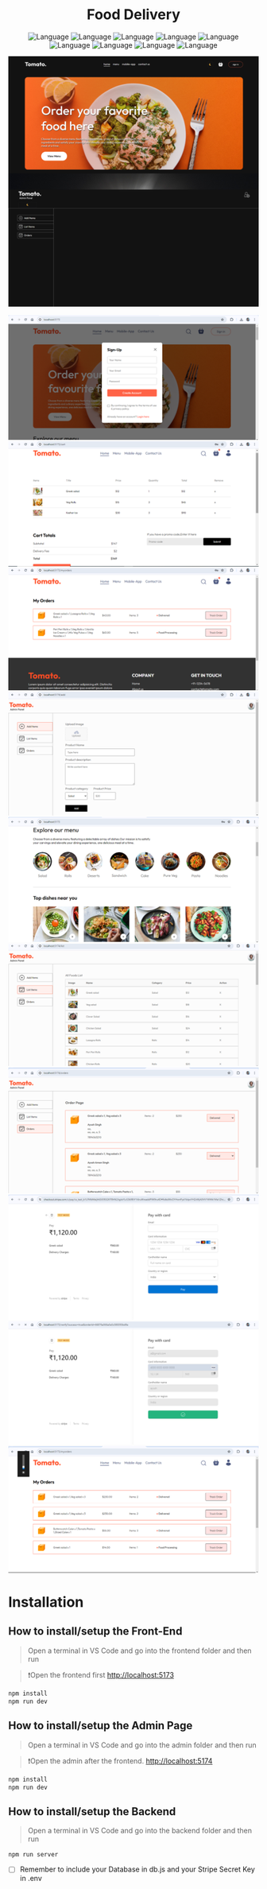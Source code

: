 
<h1 align="center">Food Delivery</h1>
  
  
  <p align="center">
    <img alt="Language" src="https://img.shields.io/badge/React-20232A?style=for-the-badge&logo=react&logoColor=61DAFB"/>
    <img alt="Language" src="https://img.shields.io/badge/JavaScript-323330?style=for-the-badge&logo=javascript&logoColor=F7DF1E"/>
    <img alt="Language" src="https://img.shields.io/badge/Node.js-43853D?style=for-the-badge&logo=node.js&logoColor=white"/>
    <img alt="Language" src="https://img.shields.io/badge/Express.js-404D59?style=for-the-badge"/>
    <img alt="Language" src="https://img.shields.io/badge/MongoDB-4EA94B?style=for-the-badge&logo=mongodb&logoColor=white"/>
    <img alt="Language" src="https://img.shields.io/badge/CSS-239120?&style=for-the-badge&logo=css3&logoColor=black"/>
    <img alt="Language" src="https://img.shields.io/badge/HTML-239120?style=for-the-badge&logo=html5&logoColor=black"/>
    <img alt="Language" src="https://img.shields.io/badge/CSS3-1572B6?style=for-the-badge&logo=css3&logoColor=white"/>
    <img alt="Language" src="https://img.shields.io/badge/Stripe-626CD9?style=for-the-badge&logo=Stripe&logoColor=white"/>
    
  </p>


![Picture](https://raw.githubusercontent.com/fr0st-iwnl/assets/main/thumbnails/tomato.png)


<p align="center">
	<img src="https://github.com/ayushsingh186312/Food-Del/blob/master/Frontend/Screenshot%20(141).png" />
	<img src="https://github.com/ayushsingh186312/Food-Del/blob/master/Frontend/Screenshot%20(142).png" />
	<img src="https://github.com/ayushsingh186312/Food-Del/blob/master/Frontend/Screenshot%20(143).png" />
	<img src="https://github.com/ayushsingh186312/Food-Del/blob/master/Frontend/Screenshot%20(144).png" />
	<img src="https://github.com/ayushsingh186312/Food-Del/blob/master/Frontend/Screenshot%20(267).png" />
	<img src="https://github.com/ayushsingh186312/Food-Del/blob/master/Frontend/Screenshot%20(268).png" />
	<img src="https://github.com/ayushsingh186312/Food-Del/blob/master/Frontend/Screenshot%20(269).png" />
	<img src="https://github.com/ayushsingh186312/Food-Del/blob/master/Frontend/Screenshot%20(270).png" />
	<img src="https://github.com/ayushsingh186312/Food-Del/blob/master/Frontend/Screenshot%20(272).png" />
	<img src="https://github.com/ayushsingh186312/Food-Del/blob/master/Frontend/Screenshot%20(273).png" />
</p>

# Installation

<h2>How to install/setup the Front-End</h2>

> Open a terminal in VS Code and go into the frontend folder and then run

>❗Open the frontend first [http://localhost:5173](http://localhost:5173)


```
npm install
npm run dev
```


<h2>How to install/setup the Admin Page</h2>

> Open a terminal in VS Code and go into the admin folder and then run

>❗Open the admin after the frontend. [http://localhost:5174](http://localhost:5174)

```
npm install
npm run dev
```
   
<h2>How to install/setup the Backend</h2>

> Open a terminal in VS Code and go into the backend folder and then run

```
npm run server
```

- [ ] Remember to include your Database in db.js and your Stripe Secret Key in .env
